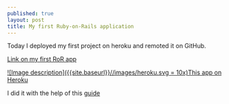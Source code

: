 ```yaml
---
published: true
layout: post
title: My first Ruby-on-Rails application
---
```

Today I deployed my first project on heroku and remoted it on GitHub.

<a href="https://github.com/nizhikebinesi/myapp">Link on my first RoR app</a>

<a href="https://thawing-reaches-56118.herokuapp.com/">![Image description]({{site.baseurl}}//images/heroku.svg = 10x)This app on Heroku</a>

I did it with the help of this <a href="http://codenamecrud.ru/basics-of-web-development/project-installations" title="On Russian">guide</a>
